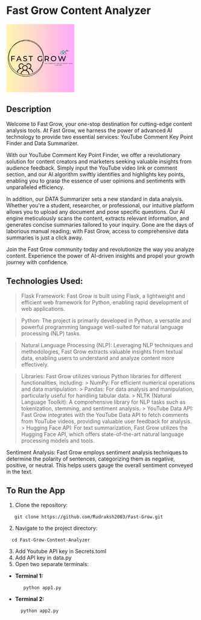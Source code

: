 # Fast Grow Content Analyzer

![Fast Grow Logo](static/apple-touch-icon.png)


## Description

Welcome to Fast Grow, your one-stop destination for cutting-edge content analysis tools. At Fast Grow, we harness the power of advanced AI technology to provide two essential services: YouTube Comment Key Point Finder and Data Summarizer.

With our YouTube Comment Key Point Finder, we offer a revolutionary solution for content creators and marketers seeking valuable insights from audience feedback. Simply input the YouTube video link or comment section, and our AI algorithm swiftly identifies and highlights key points, enabling you to grasp the essence of user opinions and sentiments with unparalleled efficiency.

In addition, our DATA Summarizer sets a new standard in data analysis. Whether you're a student, researcher, or professional, our intuitive platform allows you to upload any document and pose specific questions. Our AI engine meticulously scans the content, extracts relevant information, and generates concise summaries tailored to your inquiry. Gone are the days of laborious manual reading; with Fast Grow, access to comprehensive data summaries is just a click away.

Join the Fast Grow community today and revolutionize the way you analyze content. Experience the power of AI-driven insights and propel your growth journey with confidence.



## Technologies Used:
   > Flask Framework: Fast Grow is built using Flask, a lightweight and efficient web framework for Python, enabling rapid development of web applications.
  
   > Python: The project is primarily developed in Python, a versatile and powerful programming language well-suited for natural language processing (NLP) tasks.
  
   > Natural Language Processing (NLP): Leveraging NLP techniques and methodologies, Fast Grow extracts valuable insights from textual data, enabling users to understand and analyze content more 
    effectively.
 
   > Libraries: Fast Grow utilizes various Python libraries for different functionalities, including:
     > NumPy: For efficient numerical operations and data manipulation.
     > Pandas: For data analysis and manipulation, particularly useful for handling tabular data.
     > NLTK (Natural Language Toolkit): A comprehensive library for NLP tasks such as tokenization, stemming, and sentiment analysis.
     > YouTube Data API: Fast Grow integrates with the YouTube Data API to fetch comments from YouTube videos, providing valuable user feedback for analysis.
     > Hugging Face API: For text summarization, Fast Grow utilizes the Hugging Face API, which offers state-of-the-art natural language processing models and tools.

Sentiment Analysis: Fast Grow employs sentiment analysis techniques to determine the polarity of sentences, categorizing them as negative, positive, or neutral. This helps users gauge the overall sentiment conveyed in the text.

## To Run the App

1. Clone the repository:
 ```
    git clone https://github.com/Rudraksh2003/Fast-Grow.git
 ```
2. Navigate to the project directory:

```
  cd Fast-Grow-Content-Analyzer
 ```
3. Add Youtube API key in Secrets.toml
4. Add API key in data.py
5. Open two separate terminals:

- **Terminal 1:**
  ```
     python app1.py
  ```

- **Terminal 2:**
  ```
    python app2.py
  ```



